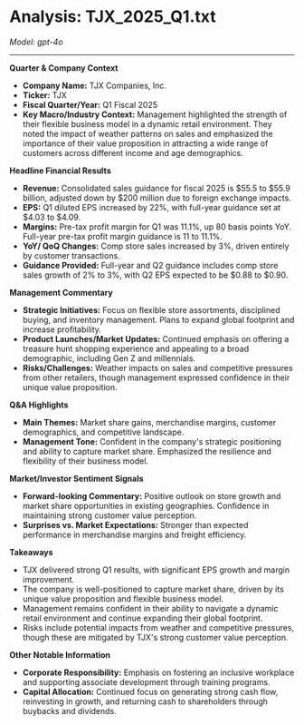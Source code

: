 # Analysis: TJX_2025_Q1.txt

*Model: gpt-4o*

---

**Quarter & Company Context**
- **Company Name:** TJX Companies, Inc.
- **Ticker:** TJX
- **Fiscal Quarter/Year:** Q1 Fiscal 2025
- **Key Macro/Industry Context:** Management highlighted the strength of their flexible business model in a dynamic retail environment. They noted the impact of weather patterns on sales and emphasized the importance of their value proposition in attracting a wide range of customers across different income and age demographics.

**Headline Financial Results**
- **Revenue:** Consolidated sales guidance for fiscal 2025 is $55.5 to $55.9 billion, adjusted down by $200 million due to foreign exchange impacts.
- **EPS:** Q1 diluted EPS increased by 22%, with full-year guidance set at $4.03 to $4.09.
- **Margins:** Pre-tax profit margin for Q1 was 11.1%, up 80 basis points YoY. Full-year pre-tax profit margin guidance is 11 to 11.1%.
- **YoY/ QoQ Changes:** Comp store sales increased by 3%, driven entirely by customer transactions.
- **Guidance Provided:** Full-year and Q2 guidance includes comp store sales growth of 2% to 3%, with Q2 EPS expected to be $0.88 to $0.90.

**Management Commentary**
- **Strategic Initiatives:** Focus on flexible store assortments, disciplined buying, and inventory management. Plans to expand global footprint and increase profitability.
- **Product Launches/Market Updates:** Continued emphasis on offering a treasure hunt shopping experience and appealing to a broad demographic, including Gen Z and millennials.
- **Risks/Challenges:** Weather impacts on sales and competitive pressures from other retailers, though management expressed confidence in their unique value proposition.

**Q&A Highlights**
- **Main Themes:** Market share gains, merchandise margins, customer demographics, and competitive landscape.
- **Management Tone:** Confident in the company's strategic positioning and ability to capture market share. Emphasized the resilience and flexibility of their business model.

**Market/Investor Sentiment Signals**
- **Forward-looking Commentary:** Positive outlook on store growth and market share opportunities in existing geographies. Confidence in maintaining strong customer value perception.
- **Surprises vs. Market Expectations:** Stronger than expected performance in merchandise margins and freight efficiency.

**Takeaways**
- TJX delivered strong Q1 results, with significant EPS growth and margin improvement.
- The company is well-positioned to capture market share, driven by its unique value proposition and flexible business model.
- Management remains confident in their ability to navigate a dynamic retail environment and continue expanding their global footprint.
- Risks include potential impacts from weather and competitive pressures, though these are mitigated by TJX's strong customer value perception.

**Other Notable Information**
- **Corporate Responsibility:** Emphasis on fostering an inclusive workplace and supporting associate development through training programs.
- **Capital Allocation:** Continued focus on generating strong cash flow, reinvesting in growth, and returning cash to shareholders through buybacks and dividends.